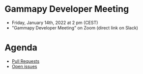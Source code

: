 # Gammapy Developer Meeting

* Friday, January 14th, 2022 at 2 pm (CEST)
* "Gammapy Developer Meeting" on Zoom (direct link on Slack)
# Agenda

* [Pull Requests](https://github.com/gammapy/gammapy/pulls)
* [Open issues](https://github.com/gammapy/gammapy/issues)


 


